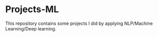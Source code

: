 # Projects-ML
This repository contains some projects I did by applying NLP/Machine Learning/Deep learning.
